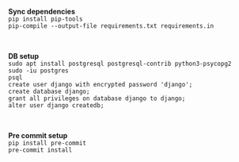 **Sync dependencies** <br>
`pip install pip-tools` <br>
`pip-compile --output-file requirements.txt requirements.in` <br>

<br>

**DB setup** <br>
`sudo apt install postgresql postgresql-contrib python3-psycopg2` <br>
`sudo -iu postgres` <br>
`psql` <br>
`create user django with encrypted password 'django';` <br>
`create database django;` <br>
`grant all privileges on database django to django;` <br>
`alter user django createdb;` <br>

<br>

**Pre commit setup** <br>
`pip install pre-commit` <br>
`pre-commit install` <br>
